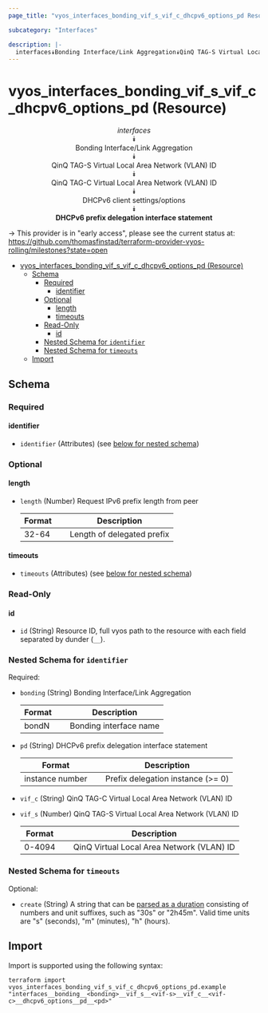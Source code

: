 ```yaml
---
page_title: "vyos_interfaces_bonding_vif_s_vif_c_dhcpv6_options_pd Resource - vyos"

subcategory: "Interfaces"

description: |-
  interfaces⯯Bonding Interface/Link Aggregation⯯QinQ TAG-S Virtual Local Area Network (VLAN) ID⯯QinQ TAG-C Virtual Local Area Network (VLAN) ID⯯DHCPv6 client settings/options⯯DHCPv6 prefix delegation interface statement
---
```


# vyos_interfaces_bonding_vif_s_vif_c_dhcpv6_options_pd (Resource)
<center>


*interfaces*  
⯯  
Bonding Interface/Link Aggregation  
⯯  
QinQ TAG-S Virtual Local Area Network (VLAN) ID  
⯯  
QinQ TAG-C Virtual Local Area Network (VLAN) ID  
⯯  
DHCPv6 client settings/options  
⯯  
**DHCPv6 prefix delegation interface statement**


</center>

-> This provider is in "early access", please see the current status at: https://github.com/thomasfinstad/terraform-provider-vyos-rolling/milestones?state=open

<!--TOC-->

- [vyos_interfaces_bonding_vif_s_vif_c_dhcpv6_options_pd (Resource)](#vyos_interfaces_bonding_vif_s_vif_c_dhcpv6_options_pd-resource)
  - [Schema](#schema)
    - [Required](#required)
      - [identifier](#identifier)
    - [Optional](#optional)
      - [length](#length)
      - [timeouts](#timeouts)
    - [Read-Only](#read-only)
      - [id](#id)
    - [Nested Schema for `identifier`](#nested-schema-for-identifier)
    - [Nested Schema for `timeouts`](#nested-schema-for-timeouts)
  - [Import](#import)

<!--TOC-->

<!-- schema generated by tfplugindocs -->
## Schema

### Required

#### identifier
- `identifier` (Attributes) (see [below for nested schema](#nestedatt--identifier))

### Optional

#### length
- `length` (Number) Request IPv6 prefix length from peer

    |  Format  &emsp;|  Description                 |
    |----------|------------------------------|
    |  32-64   &emsp;|  Length of delegated prefix  |
#### timeouts
- `timeouts` (Attributes) (see [below for nested schema](#nestedatt--timeouts))

### Read-Only

#### id
- `id` (String) Resource ID, full vyos path to the resource with each field separated by dunder (`__`).

<a id="nestedatt--identifier"></a>
### Nested Schema for `identifier`

Required:

- `bonding` (String) Bonding Interface/Link Aggregation

    |  Format  &emsp;|  Description             |
    |----------|--------------------------|
    |  bondN   &emsp;|  Bonding interface name  |
- `pd` (String) DHCPv6 prefix delegation interface statement

    |  Format           &emsp;|  Description                        |
    |-------------------|-------------------------------------|
    |  instance number  &emsp;|  Prefix delegation instance (&gt;= 0)  |
- `vif_c` (String) QinQ TAG-C Virtual Local Area Network (VLAN) ID
- `vif_s` (Number) QinQ TAG-S Virtual Local Area Network (VLAN) ID

    |  Format  &emsp;|  Description                                |
    |----------|---------------------------------------------|
    |  0-4094  &emsp;|  QinQ Virtual Local Area Network (VLAN) ID  |


<a id="nestedatt--timeouts"></a>
### Nested Schema for `timeouts`

Optional:

- `create` (String) A string that can be [parsed as a duration](https://pkg.go.dev/time#ParseDuration) consisting of numbers and unit suffixes, such as &#34;30s&#34; or &#34;2h45m&#34;. Valid time units are &#34;s&#34; (seconds), &#34;m&#34; (minutes), &#34;h&#34; (hours).

## Import

Import is supported using the following syntax:

```shell
terraform import vyos_interfaces_bonding_vif_s_vif_c_dhcpv6_options_pd.example "interfaces__bonding__<bonding>__vif_s__<vif-s>__vif_c__<vif-c>__dhcpv6_options__pd__<pd>"
```

